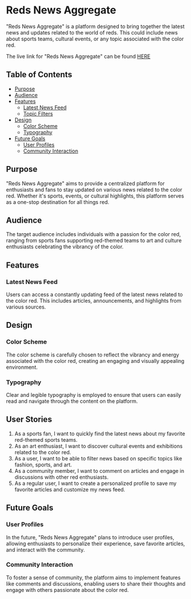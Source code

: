 # Reds News Aggregate

"Reds News Aggregate" is a platform designed to bring together the latest news and updates related to the world of reds. This could include news about sports teams, cultural events, or any topic associated with the color red.

The live link for "Reds News Aggregate" can be found [HERE](https://reds-news-aggregate.example.com/)

## Table of Contents
+ [Purpose](#purpose "Purpose")
+ [Audience](#audience "Audience")
+ [Features](#features "Features")
  + [Latest News Feed](#latest-news-feed "Latest News Feed")
  + [Topic Filters](#topic-filters "Topic Filters")
+ [Design](#design "Design")
  + [Color Scheme](#color-scheme "Color Scheme")
  + [Typography](#typography "Typography")
+ [Future Goals](#future-goals "Future Goals")
  + [User Profiles](#user-profiles "User Profiles")
  + [Community Interaction](#community-interaction "Community Interaction")

## Purpose
"Reds News Aggregate" aims to provide a centralized platform for enthusiasts and fans to stay updated on various news related to the color red. Whether it's sports, events, or cultural highlights, this platform serves as a one-stop destination for all things red.

## Audience
The target audience includes individuals with a passion for the color red, ranging from sports fans supporting red-themed teams to art and culture enthusiasts celebrating the vibrancy of the color.

## Features

### Latest News Feed
Users can access a constantly updating feed of the latest news related to the color red. This includes articles, announcements, and highlights from various sources.

## Design

### Color Scheme
The color scheme is carefully chosen to reflect the vibrancy and energy associated with the color red, creating an engaging and visually appealing environment.

### Typography
Clear and legible typography is employed to ensure that users can easily read and navigate through the content on the platform.

## User Stories

1. As a sports fan, I want to quickly find the latest news about my favorite red-themed sports teams.
2. As an art enthusiast, I want to discover cultural events and exhibitions related to the color red.
3. As a user, I want to be able to filter news based on specific topics like fashion, sports, and art.
4. As a community member, I want to comment on articles and engage in discussions with other red enthusiasts.
5. As a regular user, I want to create a personalized profile to save my favorite articles and customize my news feed.

## Future Goals

### User Profiles
In the future, "Reds News Aggregate" plans to introduce user profiles, allowing enthusiasts to personalize their experience, save favorite articles, and interact with the community.

### Community Interaction
To foster a sense of community, the platform aims to implement features like comments and discussions, enabling users to share their thoughts and engage with others passionate about the color red.
